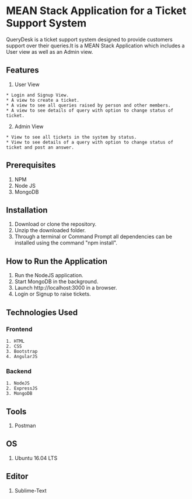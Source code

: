 # MEAN Stack Application for a Ticket Support System
QueryDesk is a ticket support system designed to provide customers support over their queries.It is a MEAN Stack Application which includes a User view as well as an Admin view.

## Features

  1. User View
  
    * Login and Signup View.
    * A view to create a ticket.
    * A view to see all queries raised by person and other members.
    * A view to see details of query with option to change status of ticket.

  2. Admin View
   
    * View to see all tickets in the system by status.
    * View to see details of a query with option to change status of ticket and post an answer.


## Prerequisites

  1. NPM
  2. Node JS
  3. MongoDB

## Installation

  1. Download or clone the repository.
  2. Unzip the downloaded folder.
  3. Through a terminal or Command Prompt all dependencies can be installed using the command "npm install".

## How to Run the Application

  1. Run the NodeJS application.
  2. Start MongoDB in the background.
  3. Launch http://localhost:3000 in a browser.
  4. Login or Signup to raise tickets.

## Technologies Used
  
### Frontend
    
	1. HTML
  	2. CSS
  	3. Bootstrap
  	4. AngularJS

### Backend

  	1. NodeJS
  	2. ExpressJS
  	3. MongoDB

## Tools

  1. Postman


## OS

  1. Ubuntu 16.04 LTS

## Editor
  
  1. Sublime-Text
